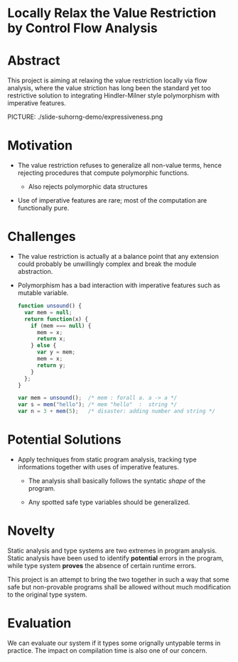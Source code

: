 Locally Relax the Value Restriction by Control Flow Analysis
=====

# Abstract

This project is aiming at relaxing the value restriction locally via flow analysis, where the value striction has long been the standard yet too restrictive solution to integrating Hindler-Milner style polymorphism with imperative features.

<!--
DELETED

The value restriction has long been adopted as the standard solution to integrating Hindley-Milner style polymorphism with imperative features, yet the value restriction is too conservative in rejecting to generalize all non-value terms. In this project
we shall aim at relaxing the value restriction locally via control flow analysis.
-->

PICTURE: ./slide-suhorng-demo/expressiveness.png

# Motivation
- The value restriction refuses to generalize all non-value terms, hence rejecting procedures that compute polymorphic functions.

    * Also rejects polymorphic data structures

- Use of imperative features are rare; most of the computation are functionally pure.

# Challenges

- The value restriction is actually at a balance point that any extension could probably be unwillingly complex and break the module abstraction.

- Polymorphism has a bad interaction with imperative features such as mutable variable.

    ```javascript
    function unsound() {
      var mem = null;
      return function(x) {
        if (mem === null) {
          mem = x;
          return x;
        } else {
          var y = mem;
          mem = x;
          return y;
        }
      };
    }

    var mem = unsound();  /* mem : forall a. a -> a */
    var s = mem("hello"); /* mem "hello"  :  string */
    var n = 3 + mem(5);   /* disaster: adding number and string */
    ```

<!--
    STANDARD ML SAMPLE CODE

    ```ocaml
    fun unsound () =
      let val mem = ref NONE
      in  fn x => case !mem of
            NONE   => (mem := SOME x; x)
          | SOME y => (mem := SOME x; y)
      end

    val mem = unsound ()
    val s = mem "hello"
    val n = 3 + mem 5
    ```
-->

# Potential Solutions
- Apply techniques from static program analysis, tracking type informations together with uses of imperative features.

  * The analysis shall basically follows the syntatic *shape* of the program.

  * Any spotted safe type variables should be generalized.

# Novelty
Static analysis and type systems are two extremes in program analysis. <!-- Most use cases of program analysis have been to guide compiler optimizations or --> Static analysis have been used to identify **potential** errors in the program, while type system <!-- provides a coarse abstraction of a program's runtime behavior but -->**proves** the absence of certain runtime errors.

This project is an attempt to bring the two together in such a way that some safe but non-provable programs shall be allowed without much modification to the original type system.

# Evaluation
We can evaluate our system if it types some orignally untypable terms in practice. The impact on compilation time is also one of our concern.
